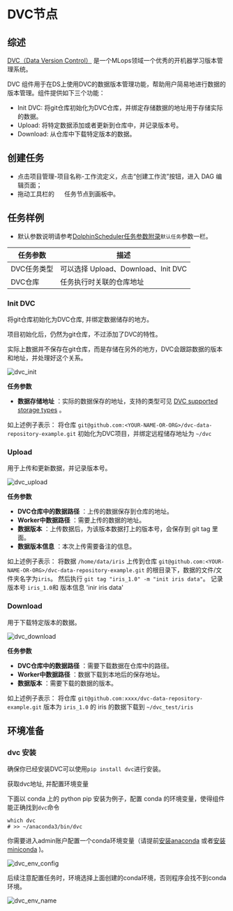 # DVC节点

## 综述

[DVC（Data Version Control）](https://dvc.org) 是一个MLops领域一个优秀的开机器学习版本管理系统。

DVC 组件用于在DS上使用DVC的数据版本管理功能，帮助用户简易地进行数据的版本管理。组件提供如下三个功能：

- Init DVC: 将git仓库初始化为DVC仓库，并绑定存储数据的地址用于存储实际的数据。
- Upload: 将特定数据添加或者更新到仓库中，并记录版本号。
- Download: 从仓库中下载特定版本的数据。

## 创建任务

- 点击项目管理-项目名称-工作流定义，点击“创建工作流”按钮，进入 DAG 编辑页面；
- 拖动工具栏的 <img src="../../../../img/tasks/icons/dvc.png" width="15"/> 任务节点到画板中。

## 任务样例

- 默认参数说明请参考[DolphinScheduler任务参数附录](appendix.md)`默认任务`参数一栏。

| **任务参数** |            **描述**             |
|----------|-------------------------------|
| DVC任务类型  | 可以选择 Upload、Download、Init DVC |
| DVC仓库    | 任务执行时关联的仓库地址                  |

### Init DVC

将git仓库初始化为DVC仓库, 并绑定数据储存的地方。

项目初始化后，仍然为git仓库，不过添加了DVC的特性。

实际上数据并不保存在git仓库，而是存储在另外的地方，DVC会跟踪数据的版本和地址，并处理好这个关系。

![dvc_init](../../../../img/tasks/demo/dvc_init.png)

**任务参数**

- **数据存储地址**
  ：实际的数据保存的地址，支持的类型可见 [DVC supported storage types](https://dvc.org/doc/command-reference/remote/add#supported-storage-types)
  。

如上述例子表示： 将仓库 `git@github.com:<YOUR-NAME-OR-ORG>/dvc-data-repository-example.git` 初始化为DVC项目，并绑定远程储存地址为 `~/dvc`

### Upload

用于上传和更新数据，并记录版本号。

![dvc_upload](../../../../img/tasks/demo/dvc_upload.png)

**任务参数**

- **DVC仓库中的数据路径** ：上传的数据保存到仓库的地址。
- **Worker中数据路径** ：需要上传的数据的地址。
- **数据版本** ：上传数据后，为该版本数据打上的版本号，会保存到 git tag 里面。
- **数据版本信息** ：本次上传需要备注的信息。

如上述例子表示： 将数据 `/home/data/iris` 上传到仓库 `git@github.com:<YOUR-NAME-OR-ORG>/dvc-data-repository-example.git`
的根目录下，数据的文件/文件夹名字为`iris`。 然后执行 `git tag "iris_1.0" -m "init iris data"`。 记录版本号 `iris_1.0`和 版本信息 'inir iris data'

### Download

用于下载特定版本的数据。

![dvc_download](../../../../img/tasks/demo/dvc_download.png)

**任务参数**

- **DVC仓库中的数据路径** ：需要下载数据在仓库中的路径。
- **Worker中数据路径** ：数据下载到本地后的保存地址。
- **数据版本** ：需要下载的数据的版本。

如上述例子表示： 将仓库 `git@github.com:xxxx/dvc-data-repository-example.git` 版本为 `iris_1.0` 的 iris 的数据下载到 `~/dvc_test/iris`

## 环境准备

### dvc 安装

确保你已经安装DVC可以使用`pip install dvc`进行安装。

获取dvc地址, 并配置环境变量

下面以 conda 上的 python pip 安装为例子，配置 conda 的环境变量，使得组件能正确找到`dvc`命令

```shell
which dvc
# >> ~/anaconda3/bin/dvc
```

你需要进入admin账户配置一个conda环境变量（请提前[安装anaconda](https://docs.continuum.io/anaconda/install/)
或者[安装miniconda](https://docs.conda.io/en/latest/miniconda.html#installing) )。

![dvc_env_config](../../../../img/tasks/demo/dvc_env_config.png)

后续注意配置任务时，环境选择上面创建的conda环境，否则程序会找不到conda环境。

![dvc_env_name](../../../../img/tasks/demo/dvc_env_name.png)
